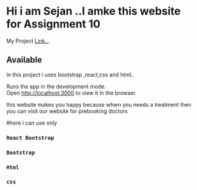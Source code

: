 # Hi i am Sejan ..I amke this website for Assignment 10 

My Project [Link..](https://assignment-auth-31d55.web.app).

## Available 

In this project i uses bootstrap ,react,css and html..



Runs the app in the development mode.\
Open [http://localhost:3000](http://localhost:3000) to view it in the browser.

this website makes you happy because whwn you needs a treatment then you can visit our website for prebooking doctors

#here i can use only
### `React Bootstrap`
### `Bootstrap`
### `Html`
### `css`

